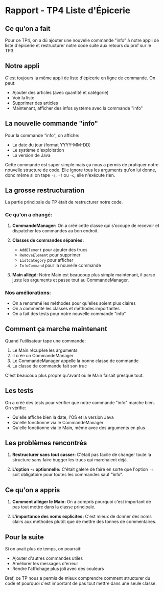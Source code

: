 # **Rapport - TP4 Liste d'Épicerie**

## **Ce qu'on a fait**

Pour ce TP4, on a dû ajouter une nouvelle commande "info" à notre appli de liste d'épicerie et restructurer notre code suite aux retours du prof sur le TP3.

## **Notre appli**

C'est toujours la même appli de liste d'épicerie en ligne de commande. On peut:
- Ajouter des articles (avec quantité et catégorie)
- Voir la liste
- Supprimer des articles
- Maintenant, afficher des infos système avec la commande "info"

## **La nouvelle commande "info"**

Pour la commande "info", on affiche:
- La date du jour (format YYYY-MM-DD)
- Le système d'exploitation
- La version de Java

Cette commande est super simple mais ça nous a permis de pratiquer notre nouvelle structure de code. Elle ignore tous les arguments qu'on lui donne, donc même si on tape `-s`, `-f` ou `-c`, elle n'exécute rien.

## **La grosse restructuration**

La partie principale du TP était de restructurer notre code.

### **Ce qu'on a changé:**

1. **CommandeManager:** On a créé cette classe qui s'occupe de recevoir et dispatcher les commandes au bon endroit.

2. **Classes de commandes séparées:**
    - `AddElement` pour ajouter des trucs
    - `RemoveElement` pour supprimer
    - `ListCategory` pour afficher
    - `InfoCommand` pour la nouvelle commande

3. **Main allégé:** Notre Main est beaucoup plus simple maintenant, il parse juste les arguments et passe tout au CommandeManager.

### **Nos améliorations:**

- On a renommé les méthodes pour qu'elles soient plus claires
- On a commenté les classes et méthodes importantes
- On a fait des tests pour notre nouvelle commande "info"

## **Comment ça marche maintenant**

Quand l'utilisateur tape une commande:
1. Le Main récupère les arguments
2. Il crée un CommandeManager
3. Le CommandeManager appelle la bonne classe de commande
4. La classe de commande fait son truc

C'est beaucoup plus propre qu'avant où le Main faisait presque tout.

## **Les tests**

On a créé des tests pour vérifier que notre commande "info" marche bien. On vérifie:
- Qu'elle affiche bien la date, l'OS et la version Java
- Qu'elle fonctionne via le CommandeManager
- Qu'elle fonctionne via le Main, même avec des arguments en plus

## **Les problèmes rencontrés**

1. **Restructurer sans tout casser:** C'était pas facile de changer toute la structure sans faire bugger les trucs qui marchaient déjà.

2. **L'option `-s` optionnelle:** C'était galère de faire en sorte que l'option `-s` soit obligatoire pour toutes les commandes sauf "info".

## **Ce qu'on a appris**

1. **Comment alléger le Main:** On a compris pourquoi c'est important de pas tout mettre dans la classe principale.

2. **L'importance des noms explicites:** C'est mieux de donner des noms clairs aux méthodes plutôt que de mettre des tonnes de commentaires.

## **Pour la suite**

Si on avait plus de temps, on pourrait:
- Ajouter d'autres commandes utiles
- Améliorer les messages d'erreur
- Rendre l'affichage plus joli avec des couleurs

Bref, ce TP nous a permis de mieux comprendre comment structurer du code et pourquoi c'est important de pas tout mettre dans une seule classe.